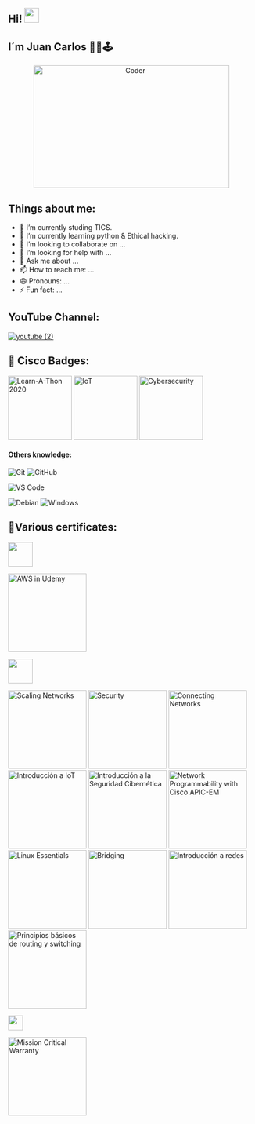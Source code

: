<h2 align="left">
 <abc>
  <br>Hi! <img src="https://user-images.githubusercontent.com/42378118/110234147-e3259600-7f4e-11eb-95be-0c4047144dea.gif" width="30"><br>
 </abc>
</h2> 

## I´m Juan Carlos 👨‍💻🕹

<div align="center">
<img src="https://github.com/raghavk16/raghavk16/blob/master/coderman.gif" alt="Coder" width="400" height="250" />
</div>
</div>

## Things about me:

- 🔭 I’m currently studing TICS.
- 🌱 I’m currently learning python & Ethical hacking.
- 👯 I’m looking to collaborate on ...
- 🤔 I’m looking for help with ...
- 💬 Ask me about ...
- 📫 How to reach me: ...
- 😄 Pronouns: ...
- ⚡ Fun fact: ...

<h2 align="left">YouTube Channel:</h2>

[![youtube (2)](https://user-images.githubusercontent.com/83681664/136712430-8ae65290-1df9-4ed9-a1d9-1d771642b957.png)](https://www.youtube.com/channel/UC4ehUjFHjy7J0pqxKlTdOPA)



<h2 align="left">🥇 Cisco Badges:</h2>

<a href="https://www.credly.com/badges/4d4c29b4-7a3f-40f8-bb38-a80030b23a3c/public_url"><img height="130" src="https://user-images.githubusercontent.com/83681664/139774640-d9b4a267-0c7a-484c-a3a9-2f753da92a26.png" alt="Learn-A-Thon 2020" title="Networking Academy Learn-A-Thon 2020"></a>
<a href="https://www.credly.com/badges/a506533b-7f0a-46f0-bf52-91ad254997d6/public_url"><img height="130" src="https://user-images.githubusercontent.com/83681664/139774639-c2cef7a1-dbca-4817-a791-c338b0b3df24.png" alt="IoT" title="Introduction to IoT"></a>
<a href="https://www.credly.com/badges/548fbb98-2160-41ba-a140-1ff2cef98741/public_url"><img height="130" src="https://user-images.githubusercontent.com/83681664/139774641-70b3ec53-7525-4202-a6eb-ad60c3731cfb.png" alt="Cybersecurity" title="Introduction to Cybersecurity"></a>

#### Others knowledge: 
![Git](https://img.shields.io/badge/-Git-%23F05032?style=flat-square&logo=git&logoColor=%23ffffff)
![GitHub](https://img.shields.io/badge/-GitHub-181717?style=flat-square&logo=github)

![VS Code](http://img.shields.io/badge/-VS%20Code-007ACC?style=flat-square&logo=visual-studio-code&logoColor=ffffff)

![Debian](http://img.shields.io/badge/-Debian-A81D33?style=flat-square&logo=debian&logoColor=ffffff)
![Windows](http://img.shields.io/badge/-Windows-0078D6?style=flat-square&logo=windows&logoColor=ffffff)

<h2 aling="left">📝Various certificates:</h2> 

<code><a href="https://www.udemy.com/user/juan-carlos-de-la-cruz-112/" target="_blank"><img height="50" src="https://www.vectorlogo.zone/logos/udemy/udemy-ar21.svg"></a></code>

<a href="https://drive.google.com/file/d/1A2U-BdMrGE6O14fq5Wi0vE59jjbGH-4f/view?usp=sharing"><img height="160" src="https://user-images.githubusercontent.com/83681664/139772254-eca3d46d-137e-4de0-b064-62f64179075c.jpg" alt="AWS in Udemy" title="AWS Alojamiento de Sitio Web en Modo Serverless - Udemy"></a>

<code><a target="_blank"><img height="50" src="https://www.vectorlogo.zone/logos/cisco/cisco-ar21.svg"></a></code>

<a href="https://drive.google.com/file/d/1iq6v6sbFH0cWDAwmn5S-5-EXKIGJWyUQ/view?usp=sharing"><img height="160" src="https://user-images.githubusercontent.com/83681664/139772664-dd323754-efc1-4139-b953-595a25c28117.jpg" alt="Scaling Networks" title="CCNA Routing and Switching: Scaling Networks - Cisco Networking Academy"></a>
<a href="https://drive.google.com/file/d/1zH1yZt4vCx0f7q-O_UowzGGSiX6vqGUc/view?usp=sharing"><img height="160" src="https://user-images.githubusercontent.com/83681664/139772666-72a7ff00-2769-46f7-951e-6146c37b7f3f.jpg" alt="Security" title="CCNA Security - Cisco Networking Academy"></a>
<a href="https://drive.google.com/file/d/1uB9sTE03xxAm1-WTFBr0AdM3DqQ527xp/view?usp=sharing"><img height="160" src="https://user-images.githubusercontent.com/83681664/139772655-9685d8c9-fc36-4137-a7a8-2f85a06d2a1e.jpg" alt="Connecting Networks" title="CCNA Routing and Switching: Connecting Networks - Cisco Networking Academy"></a>
<a href="https://drive.google.com/file/d/1xkeSOQ77x-cdXkPbomS_mqB1IUlZgCnP/view?usp=sharing"><img height="160" src="https://user-images.githubusercontent.com/83681664/139772660-fbdc62c9-7419-49df-bc82-fe423849b95d.jpg" alt="Introducción a IoT" title="Introducción a IoT - Cisco Networking Academy"></a>
<a href="https://drive.google.com/file/d/1c0Wv9NrXq7SgnueJisIt7oTaq38nTAxT/view?usp=sharing"><img height="160" src="https://user-images.githubusercontent.com/83681664/139772646-02f0ab9d-8313-4b19-bec6-73ec369971d8.jpg" alt="Introducción a la Seguridad Cibernética" title="Introducción a la Seguridad Cibernética - Cisco Networking Academy"></a>
<a href="https://drive.google.com/file/d/1gvoLTPofu_yTCfr9CVeqO0V5dZKQ2jH2/view?usp=sharing"><img height="160" src="https://user-images.githubusercontent.com/83681664/139772650-4214f0c4-06da-4b20-9b3e-442cc2554997.jpg" alt="Network Programmability with Cisco APIC-EM" title="Emerging Technologies Workshop: Network Programmability with Cisco APIC-EM - Cisco Networking Academy"></a>
<a href="https://drive.google.com/file/d/1tUyJ4PgqiNvC9v9G5OmhRW49kaVPa7HU/view?usp=sharing"><img height="160" src="https://user-images.githubusercontent.com/83681664/139772638-911bb68b-5a2e-4504-80d7-26c4548a2396.jpg" alt="Linux Essentials" title="NDG Linux Essentials - Cisco Networking Academy"></a>
<a href="https://drive.google.com/file/d/1ltUZyKKAGJI5Up1lFkexPbDIIkNDDC8_/view?usp=sharing"><img height="160" src="https://user-images.githubusercontent.com/83681664/139773659-22db1152-1302-4639-8862-705f9f9ba673.jpg" alt="Bridging" title="CCNAv7: Bridging - Cisco Networking Academy"></a>
<a href="https://drive.google.com/file/d/1ZlT46HKDRCQe0u9fo2oldhmskyt1a6pL/view?usp=sharing"><img height="160" src="https://user-images.githubusercontent.com/83681664/139772669-78264132-a74d-40cd-8d84-ba2fdf9f7402.jpg" alt="Introducción a redes" title="CCNA Routing and Switching: Introducción a redes - Cisco Networking Academy"></a>
<a href="https://drive.google.com/file/d/1YyyIpzeZBa2Jsxp67ddAchdDdvR30ifT/view?usp=sharing"><img height="160" src="https://user-images.githubusercontent.com/83681664/139772673-37f8f5a6-7a41-49b7-a99a-ee43d123fb28.jpg" alt="Principios básicos de routing y switching" title="CCNA Routing and Switching: Principios básicos de routing y switching - Cisco Networking Academy"></a>

<code><a href="https://www.hubbell.com/" target="_blank"><img height="30" src="https://cdn.freelogovectors.net/wp-content/uploads/2020/09/hubbell-logo-768x344.png"></a></code>

<a href="https://drive.google.com/file/d/1ly0uV_-piZR7INmKvhNC59FkRsIp6SD3/view?usp=sharing"><img height="160" src="https://user-images.githubusercontent.com/83681664/139770729-c1e4b7c5-8273-45df-a351-e5aeb999a6a8.jpg" alt="Mission Critical Warranty" title="Mission Critical Warranty - Hubbell Premise Wiring"></a>
